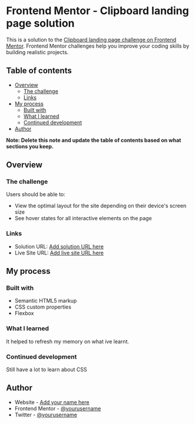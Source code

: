 # Frontend Mentor - Clipboard landing page solution

This is a solution to the [Clipboard landing page challenge on Frontend Mentor](https://www.frontendmentor.io/challenges/clipboard-landing-page-5cc9bccd6c4c91111378ecb9). Frontend Mentor challenges help you improve your coding skills by building realistic projects. 

## Table of contents

- [Overview](#overview)
  - [The challenge](#the-challenge)
  - [Links](#links)
- [My process](#my-process)
  - [Built with](#built-with)
  - [What I learned](#what-i-learned)
  - [Continued development](#continued-development)
- [Author](#author)

**Note: Delete this note and update the table of contents based on what sections you keep.**

## Overview

### The challenge

Users should be able to:

- View the optimal layout for the site depending on their device's screen size
- See hover states for all interactive elements on the page

### Links

- Solution URL: [Add solution URL here](https://github.com/lekzikon/clipboard-landing-page-master)
- Live Site URL: [Add live site URL here](https://clipboard-landing-page-task.netlify.app/)

## My process

### Built with

- Semantic HTML5 markup
- CSS custom properties
- Flexbox


### What I learned

It helped to refresh my memory on what ive learnt.

### Continued development

Still have a lot to learn about CSS

## Author

- Website - [Add your name here](https://github.com/lekzikon?tab=repositories)
- Frontend Mentor - [@yourusername](https://www.frontendmentor.io/profile/lekzikon)
- Twitter - [@yourusername](https://www.twitter.com/lekzikon)